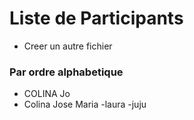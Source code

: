 # Liste de Participants


+ Creer un autre fichier

### Par ordre alphabetique

- COLINA Jo
- Colina Jose Maria
-laura
-juju 

